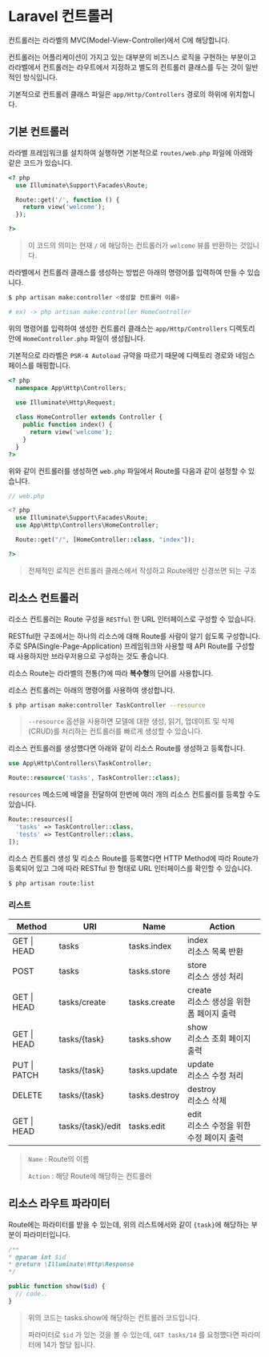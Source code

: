 # Laravel 컨트롤러

컨트롤러는 라라벨의 MVC(Model-View-Controller)에서 C에 해당합니다.

컨트롤러는 어플리케이션이 가지고 있는 대부분의 비즈니스 로직을 구현하는 부분이고 라라벨에서 컨트롤러는 라우트에서 지정하고 별도의 컨트롤러 클래스를 두는 것이 일반적인 방식입니다.

기본적으로 컨트롤러 클래스 파일은 `app/Http/Controllers` 경로의 하위에 위치합니다.



## 기본 컨트롤러

라라벨 프레임워크를 설치하여 실행하면 기본적으로 `routes/web.php` 파일에 아래와 같은 코드가 있습니다.

```php
<? php
  use Illuminate\Support\Facades\Route;

  Route::get('/', function () {
    return view('welcome');
  });

?>
```

> 이 코드의 의미는 현재 `/` 에 해당하는 컨트롤러가  `welcome` 뷰를 반환하는 것입니다.

라라벨에서 컨트롤러 클래스를 생성하는 방법은 아래의 명령어를 입력하여 만들 수 있습니다.

``` bash
$ php artisan make:controller <생성할 컨트롤러 이름>

# ex) -> php artisan make:controller HomeController
```

위의 명령어를 입력하여 생성한 컨트롤러 클래스는 `app/Http/Controllers` 디렉토리 안에 `HomeController.php` 파일이 생성됩니다.

기본적으로 라라벨은 `PSR-4 Autoload` 규약을 따르기 때문에 디렉토리 경로와 네임스페이스를 매핑합니다.

``` php
<? php
  namespace App\Http\Controllers;
  
  use Illuminate\Http\Request;

  class HomeController extends Controller {
    public function index() {
      return view('welcome');
    }
  }
?>
```

위와 같이 컨트롤러를 생성하면 `web.php` 파일에서 Route를 다음과 같이 설정할 수 있습니다.

``` php
// web.php

<? php
  use Illuminate\Support\Facades\Route;
  use App\Http\Controllers\HomeController;

  Route::get("/", [HomeController::class, "index"]);

?>
```

> 전체적인 로직은 컨트롤러 클래스에서 작성하고 Route에만 신경쓰면 되는 구조



## 리소스 컨트롤러

리소스 컨트롤러는 Route 구성을 `RESTful` 한 URL 인터페이스로 구성할 수 있습니다.

RESTful한 구조에서는 하나의 리소스에 대해 Route를 사람이 알기 쉽도록 구성합니다. 주로 SPA(Single-Page-Application) 프레임워크와 사용할 때 API Route를 구성할 때 사용하지만 브라우저용으로 구성하는 것도 좋습니다.

리소스 Route는 라라벨의 전통(?)에 따라 **복수형**의 단어를 사용합니다.

리소스 컨트롤러는 아래의 명령어를 사용하여 생성합니다.

``` bash
$ php artisan make:controller TaskController --resource
```

> `--resource` 옵션을 사용하면 모델에 대한 생성, 읽기, 업데이트 및 삭제 (CRUD)를 처리하는 컨트롤러를 빠르게 생성할 수 있습니다.



리소스 컨트롤러를 생성헀다면 아래와 같이 리소스 Route를 생성하고 등록합니다.

``` php
use App\Http\Controllers\TaskController;

Route::resource('tasks', TaskController::class);
```



`resources` 메소드에 배열을 전달하여 한번에 여러 개의 리소스 컨트롤러를 등록할 수도 있습니다.

``` php
Route::resources([
  'tasks' => TaskController::class,
  'tests' => TestController::class,
]);
```



리소스 컨트롤러 생성 및 리소스 Route를 등록했다면 HTTP Method에 따라 Route가 등록되어 있고 그에 따라 RESTful 한 형태로 URL 인터페이스를 확인할 수 있습니다.

``` bash
$ php artisan route:list
```

### 리스트

| Method       | URI               | Name          | Action                                       |
| ------------ | ----------------- | ------------- | -------------------------------------------- |
| GET \| HEAD  | tasks             | tasks.index   | index<br>리소스 목록 반환                    |
| POST         | tasks             | tasks.store   | store <br>리소스 생성 처리                   |
| GET \| HEAD  | tasks/create      | tasks.create  | create <br>리소스 생성을 위한 폼 페이지 출력 |
| GET \| HEAD  | tasks/{task}      | tasks.show    | show <br>리소스 조회 페이지 출력             |
| PUT \| PATCH | tasks/{task}      | tasks.update  | update <br>리소스 수정 처리                  |
| DELETE       | tasks/{task}      | tasks.destroy | destroy <br>리소스 삭제                      |
| GET \| HEAD  | tasks/{task}/edit | tasks.edit    | edit <br>리소스 수정을 위한 수정 페이지 출력 |

> `Name` : Route의 이름
>
> `Action` : 해당 Route에 해당하는 컨트롤러



## 리소스 라우트 파라미터

Route에는 파라미터를 받을 수 있는데, 위의 리스트에서와 같이 `{task}`에 해당하는 부분이 파라미터입니다.

```php
/**
* @param int $id
* @return \Illuminate\Http\Response
*/

public function show($id) {
  // code..
}
```

> 위의 코드는 tasks.show에 해당하는 컨트롤러 코드입니다.
>
> 파라미터로 `$id` 가 있는 것을 볼 수 있는데, `GET tasks/14` 를 요청헀다면 파라미터에 14가 할당 됩니다.